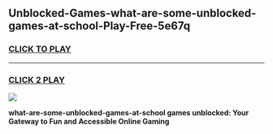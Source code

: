 
## Unblocked-Games-what-are-some-unblocked-games-at-school-Play-Free-5e67q
<h3>
<a href="https://premium76.site?title=what-are-some-unblocked-games-at-school&ref=21A">CLICK TO PLAY</a></h3>
<hr>

<h3>
<a href="https://premium76.site?title=what-are-some-unblocked-games-at-school&ref=21A">CLICK 2 PLAY</a>
  
</h3>

<a href="https://premium76.site?title=what-are-some-unblocked-games-at-school&ref=21A"><img src="https://clearcache.store/games.png"></a>


**what-are-some-unblocked-games-at-school games unblocked: Your Gateway to Fun and Accessible Online Gaming**
